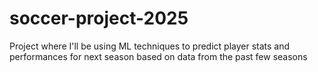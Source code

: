 # soccer-project-2025
Project where I'll be using ML techniques to predict player stats and performances for next season based on data from the past few seasons
